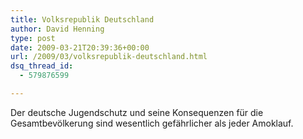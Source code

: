 ```yaml
---
title: Volksrepublik Deutschland
author: David Henning
type: post
date: 2009-03-21T20:39:36+00:00
url: /2009/03/volksrepublik-deutschland.html
dsq_thread_id:
  - 579876599

---
```

Der deutsche Jugendschutz und seine Konsequenzen für die Gesamtbevölkerung sind wesentlich gefährlicher als jeder Amoklauf.